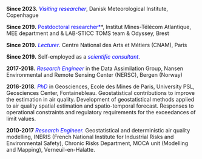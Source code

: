 **Since 2023.** <span style="color:blue">*Visiting researcher*</span>, Danisk Meteorological Institute, Copenhague

**Since 2019.** <span style="color:blue">Postdoctoral researcher*</span>*, Institut Mines-Télécom Atlantique, MEE department and & LAB-STICC
TOMS team & Odyssey, Brest

**Since 2019.** <span style="color:blue">*Lecturer*</span>. Centre National des Arts et Métiers (CNAM), Paris

**Since 2019.** Self-employed as a <span style="color:blue">*scientific consultant*</span>.

**2017-2018.** <span style="color:blue">*Research Engineer*</span> in the Data Assimilation Group, Nansen Environmental and Remote Sensing Center (NERSC), Bergen (Norway)

**2016-2018.** <span style="color:blue">*PhD*</span> in Geosciences, Ecole des Mines de Paris, University PSL, Geosciences Center, Fontainebleau. Geostatistical contributions to improve the estimation in air quality. Development of geostatistical methods applied to air quality spatial estimation and spatio-temporal forecast. Responses to operational constraints and regulatory requirements for the exceedances of limit values.

**2010-2017** <span style="color:blue">*Research Engineer.*</span> Geostatistical and deterministic air quality modelling, INERIS (French National Institute for Industrial Risks and Environmental Safety), Chronic Risks Department, MOCA unit (Modelling
and Mapping), Verneuil-en-Halatte.

